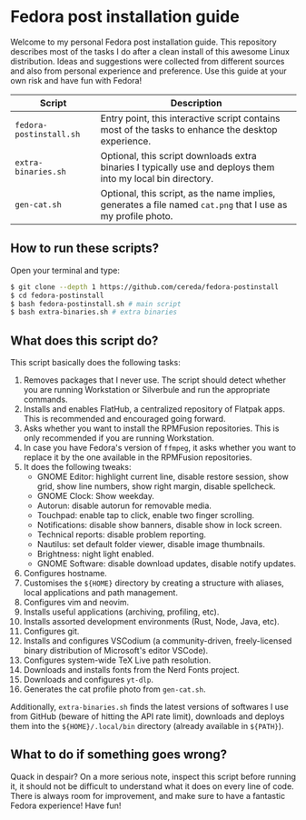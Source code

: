 # Fedora post installation guide

Welcome to my personal Fedora post installation guide. This repository describes most of the tasks I do after a clean install of this awesome
Linux distribution. Ideas and suggestions were collected from different sources and also from personal experience and preference. Use this
guide at your own risk and have fun with Fedora!

| Script                  | Description                                                                                                  |
|-------------------------|--------------------------------------------------------------------------------------------------------------|
| `fedora-postinstall.sh` | Entry point, this interactive script contains most of the tasks to enhance the desktop experience.           |
| `extra-binaries.sh`     | Optional, this script downloads extra binaries I typically use and deploys them into my local bin directory. |
| `gen-cat.sh`            | Optional, this script, as the name implies, generates a file named `cat.png` that I use as my profile photo. |

## How to run these scripts?

Open your terminal and type:

```bash
$ git clone --depth 1 https://github.com/cereda/fedora-postinstall
$ cd fedora-postinstall
$ bash fedora-postinstall.sh # main script
$ bash extra-binaries.sh # extra binaries
```

## What does this script do?

This script basically does the following tasks:

1. Removes packages that I never use. The script should detect whether you are running Workstation or Silverbule and run the
   appropriate commands.
2. Installs and enables FlatHub, a centralized repository of Flatpak apps. This is recommended and encouraged going forward.
3. Asks whether you want to install the RPMFusion repositories. This is only recommended if you are running Workstation.
4. In case you have Fedora's version of `ffmpeg`, it asks whether you want to replace it by the one available in the RPMFusion
   repositories.
5. It does the following tweaks:
   - GNOME Editor: highlight current line, disable restore session, show grid, show line numbers, show right margin, disable
     spellcheck.
   - GNOME Clock: Show weekday.
   - Autorun: disable autorun for removable media.
   - Touchpad: enable tap to click, enable two finger scrolling.
   - Notifications: disable show banners, disable show in lock screen.
   - Technical reports: disable problem reporting.
   - Nautilus: set default folder viewer, disable image thumbnails.
   - Brightness: night light enabled.
   - GNOME Software: disable download updates, disable notify updates.
6. Configures hostname.
7. Customises the `${HOME}` directory by creating a structure with aliases, local applications and path management.
8. Configures vim and neovim.
9. Installs useful applications (archiving, profiling, etc).
10. Installs assorted development environments (Rust, Node, Java, etc).
11. Configures git.
12. Installs and configures VSCodium (a community-driven, freely-licensed binary distribution of Microsoft's editor VSCode).
13. Configures system-wide TeX Live path resolution.
14. Downloads and installs fonts from the Nerd Fonts project.
15. Downloads and configures `yt-dlp`.
16. Generates the cat profile photo from `gen-cat.sh`.

Additionally, `extra-binaries.sh` finds the latest versions of softwares I use from GitHub (beware of hitting the API rate limit),
downloads and deploys them into the `${HOME}/.local/bin` directory (already available in `${PATH}`).

## What to do if something goes wrong?

Quack in despair? On a more serious note, inspect this script before running it, it should not be difficult to understand what it
does on every line of code. There is always room for improvement, and make sure to have a fantastic Fedora experience! Have fun!